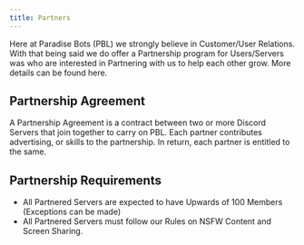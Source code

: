 ```yaml
---
title: Partners
---
```


Here at Paradise Bots (PBL) we strongly believe in Customer/User Relations. 
With that being said we do offer a Partnership program for Users/Servers was who are interested in Partnering with us to help each other grow. More details can be found here.

## Partnership Agreement
A Partnership Agreement is a contract between two or more Discord Servers that join together to carry on PBL.
Each partner contributes advertising, or skills to the partnership. In return, each partner is entitled to the same. 

## Partnership Requirements
* All Partnered Servers are expected to have Upwards of 100 Members (Exceptions can be made)
* All Partnered Servers must follow our Rules on NSFW Content and Screen Sharing.
